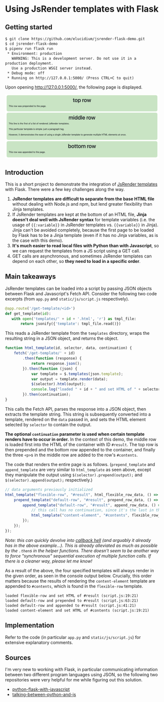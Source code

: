 # Using JsRender templates with Flask

## Getting started

```
$ git clone https://github.com/elucidium/jsrender-flask-demo.git
$ cd jsrender-flask-demo
$ pipenv run flask run
 * Environment: production
   WARNING: This is a development server. Do not use it in a production deployment.
   Use a production WSGI server instead.
 * Debug mode: off
 * Running on http://127.0.0.1:5000/ (Press CTRL+C to quit)
 ```

Upon opening <http://127.0.0.1:5000/>, the following page is displayed.

![Screenshot of the output.](/images/result.png)

 ## Introduction

 This is a short project to demonstrate the integration of [JsRender templates](https://www.jsviews.com/) with Flask. There were a few key challenges along the way.

 1. **JsRender templates are difficult to separate from the base HTML file** without dealing with Node.js and npm, but lend greater flexibility than Jinja templates.
 2. If JsRender templates are kept at the bottom of an HTML file, **Jinja doesn't deal well with JsRender syntax** for template variables (i.e. the usage of `{{:variable}}` in JsRender templates vs. `{{variable}}` in Jinja). Jinja can't be avoided completely, because the first page to be loaded by Flask has to be a Jinja template (even if it has no Jinja variables, as is the case with this demo).
 3. **It's much easier to read local files with Python than with Javascript**, so we can request the templates from a JS script using a GET call.
 4. GET calls are asynchronous, and sometimes JsRender templates can depend on each other, so **they need to load in a specific order**.

 ## Main takeaways

 JsRender templates can be loaded into a script by passing JSON objects between Flask and Javascript's Fetch API. Consider the following two code excerpts (from `app.py` and `static/js/script.js` respectively).

 ```python
 @app.route('/get-template/<id>')
def get_template(id):
    with open('templates/' + id + '.html', 'r') as tmpl_file:
        return jsonify({'template': tmpl_file.read()})
```
This reads a JsRender template from the `templates` directory, wraps the resulting string in a JSON object, and returns the object.

```javascript
function html_template(id, selector, data, continuation) {
    fetch('/get-template/' + id)
        .then(function (response) {
            return response.json();
        }).then(function (json) {
            var template = $.templates(json.template);
            var output = template.render(data);
            $(selector).html(output);
            console.log("loaded " + id + " and set HTML of " + selector);
        }).then(continuation);
}
```
This calls the Fetch API, parses the response into a JSON object, then extracts the template string. This string is subsequently converted into a template, rendered on the `data` passed in, and sets the HTML element selected by `selector` to contain the output.

**The optional `continuation` parameter is used when certain template renders have to occur in order.** In the context of this demo, the middle row is loaded first into the HTML of the container with ID `#result`. The top row is then prepended and the bottom row appended to the container, and finally the three `<p>`s in the middle row are added to the row's `#contents`.

The code that renders the entire page is as follows. (`prepend_template` and `append_template` are very similar to `html_template` as seen above, except they manipulate the output using `$(selector).prepend(output);` and `$(selector).append(output);` respectively.)
```javascript
// data arguments previously initialized
html_template("flexible-row", "#result", html_flexible_row_data, () => {
    prepend_template("default-row", "#result", prepend_row_data, () => {
        append_template("default-row", "#result", append_row_data, () => {
            // this call has no continuation, since it's the last in the chain
            html_template("content-element", "#contents", flexible_row_contents);
        });
    });
});
```
*Note: this can quickly devolve into [callback hell](http://callbackhell.com/) (and arguably it already has in the above example...). This is already alleviated as much as possible by the `.then`s in the helper functions. There doesn't seem to be another way to force "synchronous" sequential execution of multiple function calls. If there is a cleaner way, please let me know!*

As a result of the above, the four specified templates will always render in the given order, as seen in the console output below. Crucially, this order matters because the results of rendering the `content-element` template are appended to `#contents`, which is found in the `flexible-row` template.

```
loaded flexible-row and set HTML of #result (script.js:19:21)
loaded default-row and prepended to #result (script.js:63:21)
loaded default-row and appended to #result (script.js:41:21)
loaded content-element and set HTML of #contents (script.js:19:21)
```

## Implementation

Refer to the code (in particular `app.py` and `static/js/script.js`) for extensive explanatory comments.

## Sources

I'm very new to working with Flask, in particular communicating information between two different program languages using JSON, so the following two repositories were very helpful for me while figuring out this solution.

- [python-flask-with-javascript](https://github.com/jitsejan/python-flask-with-javascript)
- [talking-between-python-and-js](https://github.com/healeycodes/talking-between-python-and-js)

